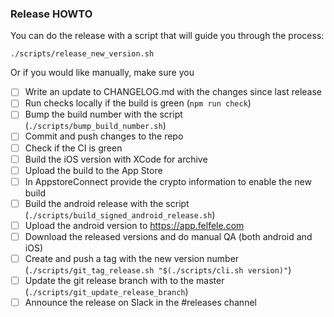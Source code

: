 ### Release HOWTO

You can do the release with a script that will guide you through the process:
```
./scripts/release_new_version.sh
```

Or if you would like manually, make sure you

- [ ] Write an update to CHANGELOG.md with the changes since last release
- [ ] Run checks locally if the build is green (`npm run check`)
- [ ] Bump the build number with the script (`./scripts/bump_build_number.sh`)
- [ ] Commit and push changes to the repo
- [ ] Check if the CI is green
- [ ] Build the iOS version with XCode for archive
- [ ] Upload the build to the App Store
- [ ] In AppstoreConnect provide the crypto information to enable the new build
- [ ] Build the android release with the script (`./scripts/build_signed_android_release.sh`)
- [ ] Upload the android version to https://app.felfele.com
- [ ] Download the released versions and do manual QA (both android and iOS)
- [ ] Create and push a tag with the new version number (`./scripts/git_tag_release.sh "$(./scripts/cli.sh version)"`)
- [ ] Update the git release branch with to the master (`./scripts/git_update_release_branch`)
- [ ] Announce the release on Slack in the #releases channel
